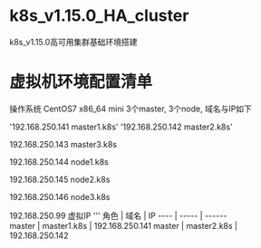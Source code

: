 # k8s_v1.15.0_HA_cluster
k8s_v1.15.0高可用集群基础环境搭建

# 虚拟机环境配置清单
操作系统 CentOS7 x86_64 mini
3个master, 3个node, 域名与IP如下

'192.168.250.141       master1.k8s'
'192.168.250.142       master2.k8s'

192.168.250.143       master3.k8s

192.168.250.144       node1.k8s

192.168.250.145       node2.k8s

192.168.250.146       node3.k8s

192.168.250.99        虚拟IP
'''
角色  | 域名  | IP
 ---- | ----- | ------  
 master  | master1.k8s | 192.168.250.141 
 master  | master2.k8s | 192.168.250.142


